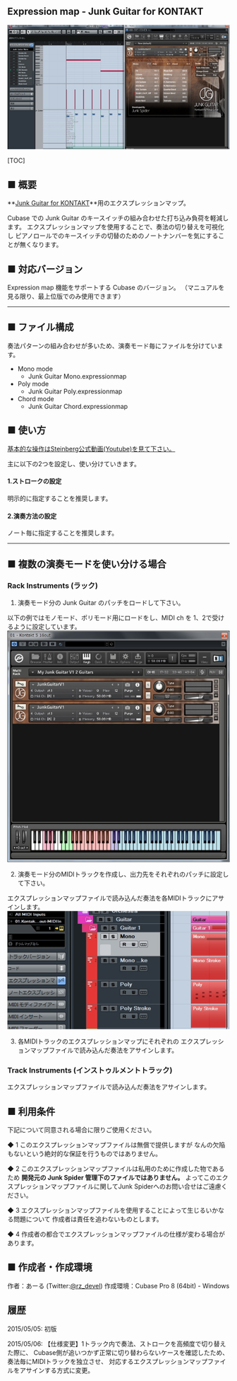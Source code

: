 ## Expression map - Junk Guitar for KONTAKT

![](logo.jpg)

[TOC]

## ■ 概要

**[Junk Guitar for KONTAKT](http://junk-spider.com/jp/products/junkguitarforkontakt.html)**用のエクスプレッションマップ。

Cubase での Junk Guitar のキースイッチの組み合わせた打ち込み負荷を軽減します。
エクスプレッションマップを使用することで、奏法の切り替えを可視化し
ピアノロールでのキースイッチの切替のためのノートナンバーを気にすることが無くなります。


## ■ 対応バージョン

Expression map 機能をサポートする Cubase のバージョン。
（マニュアルを見る限り、最上位版でのみ使用できます）

* * *

## ■ ファイル構成

奏法パターンの組み合わせが多いため、演奏モード毎にファイルを分けています。

* Mono mode
    * Junk Guitar Mono.expressionmap
* Poly mode
    * Junk Guitar Poly.expressionmap
* Chord mode
    * Junk Guitar Chord.expressionmap

## ■ 使い方

[基本的な操作はSteinberg公式動画(Youtube)を見て下さい。](https://www.youtube.com/watch?v=N1vWHFKr_28)

主に以下の2つを設定し、使い分けていきます。

#### 1.ストロークの設定
明示的に指定することを推奨します。

#### 2.演奏方法の設定
ノート毎に指定することを推奨します。

* * *

## ■ 複数の演奏モードを使い分ける場合

### Rack Instruments (ラック)

1. 演奏モード分の Junk Guitar のパッチをロードして下さい。

以下の例ではモノモード、ポリモード用にロードをし、MIDI ch を 1、2で受けるように設定しています。
![](usage001.jpg)

2. 演奏モード分のMIDIトラックを作成し、出力先をそれぞれのパッチに設定して下さい。

エクスプレッションマップファイルで読み込んだ奏法を各MIDIトラックにアサインします。
![](usage002.jpg)

3. 各MIDIトラックのエクスプレッションマップにそれぞれの
   エクスプレッションマップファイルで読み込んだ奏法をアサインします。


### Track Instruments (インストゥルメントトラック)

エクスプレッションマップファイルで読み込んだ奏法をアサインします。

## ■ 利用条件

下記について同意される場合に限りご使用ください。

◆ 1
このエクスプレッションマップファイルは無償で提供しますが
なんの欠陥もないという絶対的な保証を行うものではありません。

◆ 2
このエクスプレッションマップファイルは私用のために作成した物であるため
**開発元の Junk Spider 管理下のファイルではありません。**
よってこのエクスプレッションマップファイルに関してJunk Spiderへのお問い合せはご遠慮ください。

◆ 3
エクスプレッションマップファイルを使用することによって生じるいかなる問題について
作成者は責任を追わないものとします。

◆ 4
作成者の都合でエクスプレッションマップファイルの仕様が変わる場合があります。


## ■ 作成者・作成環境

作者：あーる (Twitter:[@rz_devel](https://twitter.com/rz_devel))
作成環境：Cubase Pro 8 (64bit) - Windows

## 履歴

2015/05/05: 初版

2015/05/06: 【仕様変更】1トラック内で奏法、ストロークを高頻度で切り替えた際に、
Cubase側が追いつかず正常に切り替わらないケースを確認したため、奏法毎にMIDIトラックを独立させ、
対応するエクスプレッションマップファイルをアサインする方式に変更。
